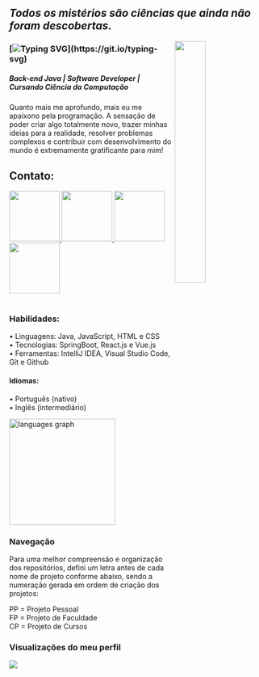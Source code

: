 ## <I> Todos os mistérios são ciências que ainda não foram descobertas. </I> 

<img align="right" width="35%" src="https://github.com/user-attachments/assets/2391d6ae-7009-4609-8f55-d8e8ee4e5b32">

### [![Typing SVG](https://readme-typing-svg.demolab.com?font=Fira+Code&weight=500&size=25&pause=1000&color=5c0d74&vCenter=true&width=435&lines=Ol%C3%A1+Devs!)](https://git.io/typing-svg)

##### Back-end Java | Software Developer | Cursando Ciência da Computação

Quanto mais me aprofundo, mais eu me apaixono pela programação. A sensação de poder criar algo totalmente novo, trazer minhas ideias para a realidade, resolver problemas complexos e contribuir com desenvolvimento do mundo é extremamente gratificante para mim!

## Contato:

<div align="left">

<a href="https://www.linkedin.com/in/luizadaso/">
<img src="https://github.com/user-attachments/assets/d896e433-b602-42f8-9135-069714688626" width="100">
</a>

<a href="mailto:analuiza.daso@gmail.com">
<img src="https://github.com/user-attachments/assets/1c911a8b-34be-428e-9252-941d08e3c7ae" width="100">
</a>

<a href="https://api.whatsapp.com/send?phone=5522999955542&text=Ola,+Encontrei+seu+perfil+no+Github.+Podemos+conversar?">
<img src="https://github.com/user-attachments/assets/ac54c491-4f10-4942-8930-4f19ff95c10e" width="100">
</a>

<a href="https://luizadaso-portfolio.vercel.app/">
<img src="https://github.com/user-attachments/assets/7b7ab452-13cc-4c46-8c35-ac990ddf57db" width="100">
</a>

<!--
[![LinkedIn](https://img.shields.io/badge/-LinkedIn-%230077B5?style=for-the-badge&logo=linkedin&logoColor=white)](https://www.linkedin.com/in/luizadaso/)
[![Gmail](https://img.shields.io/badge/Gmail-D14836?style=for-the-badge&logo=gmail&logoColor=white)](mailto:analuiza.daso@gmail.com)
[![WhatsApp](https://img.shields.io/badge/WhatsApp-25D366?style=for-the-badge&logo=whatsapp&logoColor=white)](https://api.whatsapp.com/send?phone=5522999955542&text=Ola,+Encontrei+seu+perfil+no+Github.+Podemos+conversar?)
[![Instagram](https://img.shields.io/badge/-Instagram-%23E4405F?style=for-the-badge&logo=instagram&logoColor=white)](https://instagram.com/luizadaso/)
[![Portfólio](https://img.shields.io/static/v1?message=Portfolio&logo=web&label=&color=6C63FF&logoColor=white&labelColor=&style=for-the-badge)](https://luizadaso-portfolio.vercel.app/)
-->

</div>
</br>

### Habilidades:

• Linguagens: Java, JavaScript, HTML e CSS  
• Tecnologias: SpringBoot, React.js e Vue.js  
• Ferramentas: IntelliJ IDEA, Visual Studio Code, Git e Github  

#### Idiomas:
• Português (nativo)  
• Inglês (intermediário)  

<div align="left">
  <img src="https://github-readme-stats.vercel.app/api/top-langs?username=luizadaso&locale=pt-br&hide_title=false&layout=compact&card_width=320&langs_count=10&theme=ambient_gradient&bg_color=DEG,5c0d74,110732&hide_border=false" height="210" alt="languages graph"  />
</div>

### Navegação
Para uma melhor compreensão e organização dos repositórios, defini um letra antes de cada nome de projeto conforme abaixo, sendo a numeração gerada em ordem de criação dos projetos:

PP = Projeto Pessoal  
FP = Projeto de Faculdade  
CP = Projeto de Cursos  

### Visualizações do meu perfil
<img align="left" src="https://profile-counter.glitch.me/luizadaso/count.svg?"/>
<!-- <div align="left">
  <img src="https://visitor-badge.laobi.icu/badge?page_id=luizadaso.luizadaso&left_color=violet&right_color=cornflowerblue" width="15%"/>
</div> -->

    
